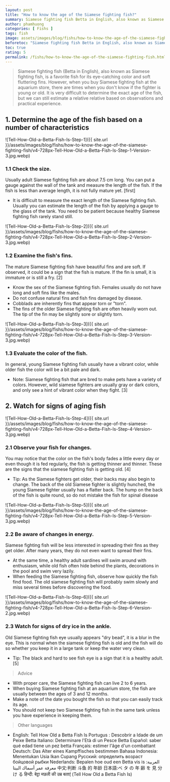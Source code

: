 ```yaml
---
layout: post
title: "How to know the age of the Siamese fighting fish?"
summary: Siamese fighting fish Betta in English, also known as Siamese fighting fish, is a favorite fish for its eye-catching color and soft fluttering fins. However, when you buy Siamese fighting fish at the aquarium store, there are times when you don't know if the fighter is young or old. It is very difficult to determine the exact age of the fish, but we can still estimate a relative relative based on observations and practical experience.
author: phamhuong 
categories: [ Fishs ]
tags: fish
image: assets/images/blog/fishs/how-to-know-the-age-of-the-siamese-fighting-fish/v4-728px-Tell-How-Old-a-Betta-Fish-Is-Step-6-Version-2.jpg.webp
beforetoc: "Siamese fighting fish Betta in English, also known as Siamese fighting fish, is a favorite fish for its eye-catching color and soft fluttering fins. However, when you buy Siamese fighting fish at the aquarium store, there are times when you don't know if the fighter is young or old. It is very difficult to determine the exact age of the fish, but we can still estimate a relative relative based on observations and practical experience."
toc: true
rating: 5
permalink: /fishs/how-to-know-the-age-of-the-siamese-fighting-fish.html
---
```


> Siamese fighting fish (Betta in English), also known as Siamese fighting fish, is a favorite fish for its eye-catching color and soft fluttering fins. However, when you buy Siamese fighting fish at the aquarium store, there are times when you don't know if the fighter is young or old. It is very difficult to determine the exact age of the fish, but we can still estimate a relative relative based on observations and practical experience.

## 1. Determine the age of the fish based on a number of characteristics

![Tell-How-Old-a-Betta-Fish-Is-Step-1]({{ site.url }}/assets/images/blog/fishs/how-to-know-the-age-of-the-siamese-fighting-fish/v4-728px-Tell-How-Old-a-Betta-Fish-Is-Step-1-Version-3.jpg.webp)

### 1.1 Check the size. 

Usually adult Siamese fighting fish are about 7.5 cm long. You can put a gauge against the wall of the tank and measure the length of the fish. If the fish is less than average length, it is not fully mature yet. [first]
- It is difficult to measure the exact length of the Siamese fighting fish. Usually you can estimate the length of the fish by applying a gauge to the glass of the tank. You need to be patient because healthy Siamese fighting fish rarely stand still.

![Tell-How-Old-a-Betta-Fish-Is-Step-2]({{ site.url }}/assets/images/blog/fishs/how-to-know-the-age-of-the-siamese-fighting-fish/v4-728px-Tell-How-Old-a-Betta-Fish-Is-Step-2-Version-3.jpg.webp)

### 1.2 Examine the fish's fins. 

The mature Siamese fighting fish have beautiful fins and are soft. If observed, it could be a sign that the fish is mature. If the fin is small, it is immature or is still a fry. [2]
- Know the sex of the Siamese fighting fish. Females usually do not have long and soft fins like the males.
- Do not confuse natural fins and fish fins damaged by disease.
- Cobblads are inherently fins that appear torn or "torn".
- The fins of the older Siamese fighting fish are often heavily worn out. The tip of the fin may be slightly sore or slightly torn.

![Tell-How-Old-a-Betta-Fish-Is-Step-3]({{ site.url }}/assets/images/blog/fishs/how-to-know-the-age-of-the-siamese-fighting-fish/v4-728px-Tell-How-Old-a-Betta-Fish-Is-Step-3-Version-3.jpg.webp)

### 1.3 Evaluate the color of the fish. 

In general, young Siamese fighting fish usually have a vibrant color, while older fish the color will be a bit pale and dark.
- Note: Siamese fighting fish that are bred to make pets have a variety of colors. However, wild siamese fighters are usually gray or dark colors, and only see a hint of vibrant color when they fight. [3]

## 2. Watch for signs of aging fish

![Tell-How-Old-a-Betta-Fish-Is-Step-4]({{ site.url }}/assets/images/blog/fishs/how-to-know-the-age-of-the-siamese-fighting-fish/v4-728px-Tell-How-Old-a-Betta-Fish-Is-Step-4-Version-3.jpg.webp)

### 2.1 Observe your fish for changes. 

You may notice that the color on the fish's body fades a little every day or even though it is fed regularly, the fish is getting thinner and thinner. These are the signs that the siamese fighting fish is getting old. [4]
- Tip: As the Siamese fighters get older, their backs may also begin to change. The back of the old Siamese fighter is slightly hunched, the young Siamese fighter usually has a flatter back. The hump on the back of the fish is quite round, so do not mistake the fish for spinal disease


![Tell-How-Old-a-Betta-Fish-Is-Step-5]({{ site.url }}/assets/images/blog/fishs/how-to-know-the-age-of-the-siamese-fighting-fish/v4-728px-Tell-How-Old-a-Betta-Fish-Is-Step-5-Version-3.jpg.webp)

### 2.2 Be aware of changes in energy. 

Siamese fighting fish will be less interested in spreading their fins as they get older. After many years, they do not even want to spread their fins.
- At the same time, a healthy adult sardines will swim around with enthusiasm, while old fish often hide behind the plants, decorations in the pool and swim very lazily.
- When feeding the Siamese fighting fish, observe how quickly the fish find food. The old siamese fighting fish will probably swim slowly and miss several times before discovering the food.

![Tell-How-Old-a-Betta-Fish-Is-Step-6]({{ site.url }}/assets/images/blog/fishs/how-to-know-the-age-of-the-siamese-fighting-fish/v4-728px-Tell-How-Old-a-Betta-Fish-Is-Step-6-Version-2.jpg.webp)

### 2.3 Watch for signs of dry ice in the ankle. 

Old Siamese fighting fish eye usually appears "dry bead", it is a blur in the eye. This is normal when the siamese fighting fish is old and the fish will do so whether you keep it in a large tank or keep the water very clean.
- Tip: The black and hard to see fish eye is a sign that it is a healthy adult. [5]

> Advice
- With proper care, the Siamese fighting fish can live 2 to 6 years.
- When buying Siamese fighting fish at an aquarium store, the fish are usually between the ages of 3 and 12 months.
- Make a note of the date you bought the fish so that you can easily track its age.
- You should not keep two Siamese fighting fish in the same tank unless you have experience in keeping them.

> Other languages
- English: Tell How Old a Betta Fish Is Portugus : Descobrir a Idade de um Peixe Betta Italiano: Determinare l'Età di un Pesce Betta Español: saber qué edad tiene un pez betta Français: estimer l'âge d'un combattant Deutsch: Das Alter eines Kampffisches bestimmen Bahasa Indonesia: Menentukan Usia Ikan Cupang Русский: определить возраст бойцовой рыбки Nederlands: Bepalen hoe oud een Betta vis is العربية: معرفة عمر أسماك البيتا 中文:判断 斗鱼 的 年龄 日本語:ベ タ の 年 齢 を 見 分 け る हिन्दी: बेट्टा मछली की उम्र बताएं (Tell How Old a Betta Fish Is)
